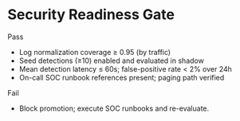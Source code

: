 # Security Readiness Gate

Pass
- Log normalization coverage ≥ 0.95 (by traffic)
- Seed detections (≥10) enabled and evaluated in shadow
- Mean detection latency ≤ 60s; false-positive rate < 2% over 24h
- On-call SOC runbook references present; paging path verified

Fail
- Block promotion; execute SOC runbooks and re-evaluate.
